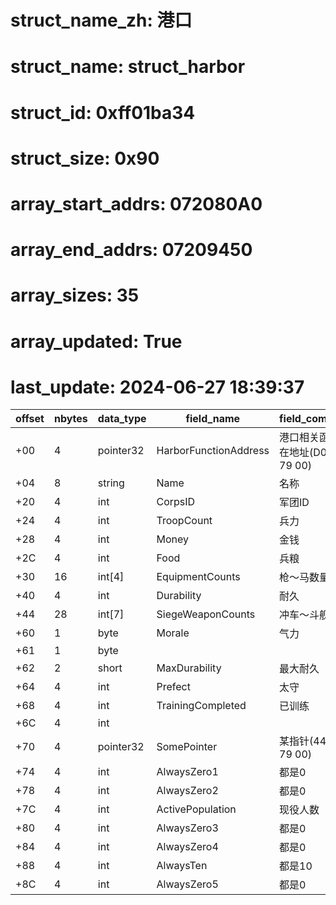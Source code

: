 # struct_name_zh: 港口
# struct_name: struct_harbor
# struct_id: 0xff01ba34
# struct_size: 0x90
# array_start_addrs: 072080A0
# array_end_addrs: 07209450
# array_sizes: 35
# array_updated: True
# last_update: 2024-06-27 18:39:37

| offset | nbytes | data_type | field_name            | field_comment                     |
| ------ | ------ | --------- | --------------------- | --------------------------------- |
| +00    | 4      | pointer32 | HarborFunctionAddress | 港口相关函数所在地址(D0 C7 79 00) |
| +04    | 8      | string    | Name                  | 名称                              |
| +20    | 4      | int       | CorpsID               | 军团ID                            |
| +24    | 4      | int       | TroopCount            | 兵力                              |
| +28    | 4      | int       | Money                 | 金钱                              |
| +2C    | 4      | int       | Food                  | 兵粮                              |
| +30    | 16     | int[4]    | EquipmentCounts       | 枪～马数量                        |
| +40    | 4      | int       | Durability            | 耐久                              |
| +44    | 28     | int[7]    | SiegeWeaponCounts     | 冲车～斗舰数量                    |
| +60    | 1      | byte      | Morale                | 气力                              |
| +61    | 1      | byte      |                       |                                   |
| +62    | 2      | short     | MaxDurability         | 最大耐久                          |
| +64    | 4      | int       | Prefect               | 太守                              |
| +68    | 4      | int       | TrainingCompleted     | 已训练                            |
| +6C    | 4      | int       |                       |                                   |
| +70    | 4      | pointer32 | SomePointer           | 某指针(44 BF 79 00)               |
| +74    | 4      | int       | AlwaysZero1           | 都是0                             |
| +78    | 4      | int       | AlwaysZero2           | 都是0                             |
| +7C    | 4      | int       | ActivePopulation      | 现役人数                          |
| +80    | 4      | int       | AlwaysZero3           | 都是0                             |
| +84    | 4      | int       | AlwaysZero4           | 都是0                             |
| +88    | 4      | int       | AlwaysTen             | 都是10                            |
| +8C    | 4      | int       | AlwaysZero5           | 都是0                             |

